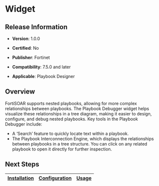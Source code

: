 # Widget

## Release Information

- **Version**: 1.0.0

- **Certified**: No

- **Publisher**: Fortinet  

- **Compatibility**: 7.5.0 and later

- **Applicable**: Playbook Designer

## Overview

FortiSOAR supports nested playbooks, allowing for more complex relationships between playbooks. The Playbook Debugger widget helps visualize these relationships in a tree diagram, making it easier to design, configure, and debug nested playbooks. Key tools in the Playbook Debugger include: 

- A ‘Search’ feature to quickly locate text within a playbook.
- The Playbook Interconnection Engine, which displays the relationships between playbooks in a tree structure. You can click on any related playbook to open it directly for further inspection.

## Next Steps

| [Installation](./docs/setup.md#installation) | [Configuration](./docs/setup.md#configuration) | [Usage](./docs/usage.md) |
| ---------------------------------------- | ---------------------------------------- | ------------------------ |
